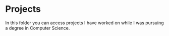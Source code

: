 # Projects
In this folder you can access projects I have worked on while I was pursuing a degree in Computer Science.
